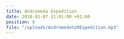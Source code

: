 ```yaml
---
title: Andromeda Expedition
date: 2018-01-07 21:01:00 +01:00
position: 6
file: "/uploads/Andromeda%20Expedition.mp3"
---
```


